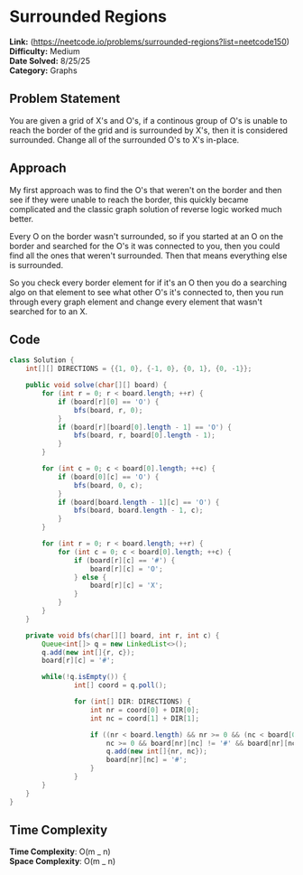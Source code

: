 # Surrounded Regions

**Link:** (https://neetcode.io/problems/surrounded-regions?list=neetcode150)  
**Difficulty:** Medium  
**Date Solved:** 8/25/25  
**Category:** Graphs

## Problem Statement

You are given a grid of X's and O's, if a continous group of O's is unable to reach the border of the grid and is surrounded by X's, then it is considered surrounded. Change all of the surrounded O's to X's in-place.

## Approach

My first approach was to find the O's that weren't on the border and then see if they were unable to reach the border, this quickly became complicated and the classic graph solution of reverse logic worked much better.

Every O on the border wasn't surrounded, so if you started at an O on the border and searched for the O's it was connected to you, then you could find all the ones that weren't surrounded. Then that means everything else is surrounded.

So you check every border element for if it's an O then you do a searching algo on that element to see what other O's it's connected to, then you run through every graph element and change every element that wasn't searched for to an X.

## Code

```java
class Solution {
    int[][] DIRECTIONS = {{1, 0}, {-1, 0}, {0, 1}, {0, -1}};

    public void solve(char[][] board) {
        for (int r = 0; r < board.length; ++r) {
            if (board[r][0] == 'O') {
                bfs(board, r, 0);
            }
            if (board[r][board[0].length - 1] == 'O') {
                bfs(board, r, board[0].length - 1);
            }
        }

        for (int c = 0; c < board[0].length; ++c) {
            if (board[0][c] == 'O') {
                bfs(board, 0, c);
            }
            if (board[board.length - 1][c] == 'O') {
                bfs(board, board.length - 1, c);
            }
        }

        for (int r = 0; r < board.length; ++r) {
            for (int c = 0; c < board[0].length; ++c) {
                if (board[r][c] == '#') {
                    board[r][c] = 'O';
                } else {
                    board[r][c] = 'X';
                }
            }
        }
    }

    private void bfs(char[][] board, int r, int c) {
        Queue<int[]> q = new LinkedList<>();
        q.add(new int[]{r, c});
        board[r][c] = '#';

        while(!q.isEmpty()) {
                int[] coord = q.poll();

                for (int[] DIR: DIRECTIONS) {
                    int nr = coord[0] + DIR[0];
                    int nc = coord[1] + DIR[1];

                    if ((nr < board.length) && nr >= 0 && (nc < board[0].length) &&
                        nc >= 0 && board[nr][nc] != '#' && board[nr][nc] == 'O') {
                        q.add(new int[]{nr, nc});
                        board[nr][nc] = '#';
                    }
                }
        }
    }
}
```

## Time Complexity

**Time Complexity**: O(m _ n)  
**Space Complexity**: O(m _ n)
